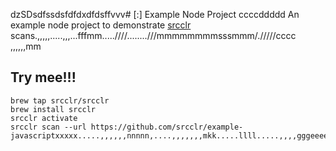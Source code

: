 dzSDsdfssdsfdfdxdfdsffvvv# [:] Example Node Project
ccccddddd
An example node project to demonstrate [srcclr](https://www.srcclr.com) scans.,,,,,.....,,,...fffmm.....////........///mmmmmmmmsssmmm/./////cccc
,,,,,,mm
## Try mee!!!

```````lllllllllll
brew tap srcclr/srcclr
brew install srcclr
srcclr activate
srcclr scan --url https://github.com/srcclr/example-javascriptxxxxx.....,,,,,,nnnnn,....,,,,,,,mkk.....llll.....,,,,gggeeeeqqqq

